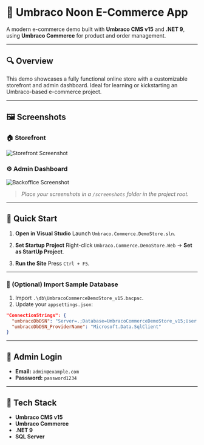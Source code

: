 # 🛒 Umbraco Noon E-Commerce App

A modern e-commerce demo built with **Umbraco CMS v15** and **.NET 9**, using **Umbraco Commerce** for product and order management.

---

## 🔍 Overview

This demo showcases a fully functional online store with a customizable storefront and admin dashboard. Ideal for learning or kickstarting an Umbraco-based e-commerce project.

---

## 🖼️ Screenshots

### 🏠 Storefront

![Storefront Screenshot](images/project-overview.gif)

### ⚙️ Admin Dashboard

![Backoffice Screenshot](images/cms.gif)

> _Place your screenshots in a `/screenshots` folder in the project root._

---

## 🚀 Quick Start

1. **Open in Visual Studio**
   Launch `Umbraco.Commerce.DemoStore.sln`.

2. **Set Startup Project**
   Right-click `Umbraco.Commerce.DemoStore.Web` → **Set as StartUp Project**.

3. **Run the Site**
   Press `Ctrl + F5`.

---

### 🔄 (Optional) Import Sample Database

1. Import `.\db\UmbracoCommerceDemoStore_v15.bacpac`.
2. Update your `appsettings.json`:

```json
"ConnectionStrings": {
  "umbracoDbDSN": "Server=.;Database=UmbracoCommerceDemoStore_v15;User Id=your_user;Password=your_pass;TrustServerCertificate=true;",
  "umbracoDbDSN_ProviderName": "Microsoft.Data.SqlClient"
}
```

---

## 🔐 Admin Login

- **Email:** `admin@example.com`
- **Password:** `password1234`

---

## 🧰 Tech Stack

- **Umbraco CMS v15**
- **Umbraco Commerce**
- **.NET 9**
- **SQL Server**
